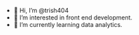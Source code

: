 - 👋 Hi, I’m @trish404
- 👀 I’m interested in front end development.
- 🌱 I’m currently learning data analytics.


<!---
trish404/trish404 is a ✨ special ✨ repository because its `README.md` (this file) appears on your GitHub profile.
You can click the Preview link to take a look at your changes.
--->
